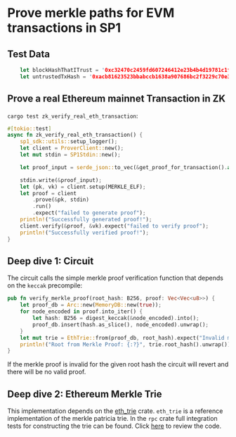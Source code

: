 # Prove merkle paths for EVM transactions in SP1

## Test Data
```rust
    let blockHashThatITrust = '0xc32470c2459fd607246412e23b4b4d19781c1fa24a603d47a5bc066be3b5c0af'
    let untrustedTxHash = '0xacb81623523bbabccb1638a907686bc2f3229c70e3ab51777bef0a635f3ac03f'
```

## Prove a real Ethereum mainnet Transaction in ZK

`cargo test zk_verify_real_eth_transaction`:

```rust
#[tokio::test]
async fn zk_verify_real_eth_transaction() {
    sp1_sdk::utils::setup_logger();
    let client = ProverClient::new();
    let mut stdin = SP1Stdin::new();

    let proof_input = serde_json::to_vec(&get_proof_for_transaction().await).unwrap();

    stdin.write(&proof_input);
    let (pk, vk) = client.setup(MERKLE_ELF);
    let proof = client
        .prove(&pk, stdin)
        .run()
        .expect("failed to generate proof");
    println!("Successfully generated proof!");
    client.verify(&proof, &vk).expect("failed to verify proof");
    println!("Successfully verified proof!");
}
```

## Deep dive 1: Circuit
The circuit calls the simple merkle proof verification function that depends on the `keccak` precompile:

```rust
pub fn verify_merkle_proof(root_hash: B256, proof: Vec<Vec<u8>>) {
    let proof_db = Arc::new(MemoryDB::new(true));
    for node_encoded in proof.into_iter() {
        let hash: B256 = digest_keccak(&node_encoded).into();
        proof_db.insert(hash.as_slice(), node_encoded).unwrap();
    }
    let mut trie = EthTrie::from(proof_db, root_hash).expect("Invalid merkle proof");
    println!("Root from Merkle Proof: {:?}", trie.root_hash().unwrap());
}
```

If the merkle proof is invalid for the given root hash the circuit will revert and there will be no valid
proof.

## Deep dive 2: Ethereum Merkle Trie
This implementation depends on the [eth_trie](https://crates.io/crates/eth_trie) crate.
`eth_trie` is a reference implementation of the merkle patricia trie.
In the `rpc` crate full integration tests for constructing the trie can be found.
Click [here](https://github.com/jonas089/sp1-eth-tx/blob/master/rpc/src/lib.rs) to review the code.




